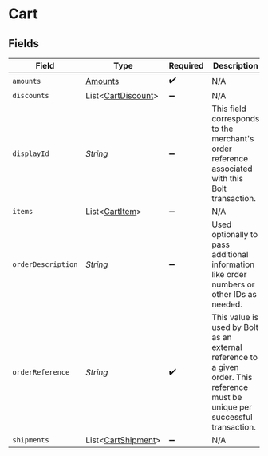 # Cart


## Fields

| Field                                                                                                                           | Type                                                                                                                            | Required                                                                                                                        | Description                                                                                                                     | Example                                                                                                                         |
| ------------------------------------------------------------------------------------------------------------------------------- | ------------------------------------------------------------------------------------------------------------------------------- | ------------------------------------------------------------------------------------------------------------------------------- | ------------------------------------------------------------------------------------------------------------------------------- | ------------------------------------------------------------------------------------------------------------------------------- |
| `amounts`                                                                                                                       | [Amounts](../../models/shared/Amounts.md)                                                                                       | :heavy_check_mark:                                                                                                              | N/A                                                                                                                             |                                                                                                                                 |
| `discounts`                                                                                                                     | List<[CartDiscount](../../models/shared/CartDiscount.md)>                                                                       | :heavy_minus_sign:                                                                                                              | N/A                                                                                                                             |                                                                                                                                 |
| `displayId`                                                                                                                     | *String*                                                                                                                        | :heavy_minus_sign:                                                                                                              | This field corresponds to the merchant's order reference associated with this Bolt transaction.                                 | 215614191                                                                                                                       |
| `items`                                                                                                                         | List<[CartItem](../../models/shared/CartItem.md)>                                                                               | :heavy_minus_sign:                                                                                                              | N/A                                                                                                                             |                                                                                                                                 |
| `orderDescription`                                                                                                              | *String*                                                                                                                        | :heavy_minus_sign:                                                                                                              | Used optionally to pass additional information like order numbers or other IDs as needed.                                       | Order #1234567890                                                                                                               |
| `orderReference`                                                                                                                | *String*                                                                                                                        | :heavy_check_mark:                                                                                                              | This value is used by Bolt as an external reference to a given order. This reference must be unique per successful transaction. | order_100                                                                                                                       |
| `shipments`                                                                                                                     | List<[CartShipment](../../models/shared/CartShipment.md)>                                                                       | :heavy_minus_sign:                                                                                                              | N/A                                                                                                                             |                                                                                                                                 |